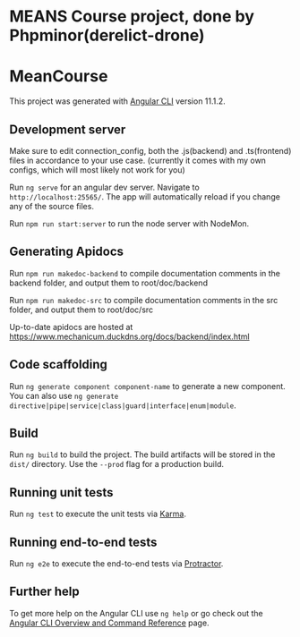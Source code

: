# MEANS Course project, done by Phpminor(derelict-drone)
# MeanCourse

This project was generated with [Angular CLI](https://github.com/angular/angular-cli) version 11.1.2.

## Development server
Make sure to edit connection_config, both the .js(backend) and .ts(frontend) files in accordance to your use case. (currently it comes with my own configs, which will most likely not work for you)

Run `ng serve` for an angular dev server. Navigate to `http://localhost:25565/`. The app will automatically reload if you change any of the source files.

Run `npm run start:server` to run the node server with NodeMon.

## Generating Apidocs
Run `npm run makedoc-backend` to compile documentation comments in the backend folder, and output them to root/doc/backend

Run `npm run makedoc-src` to compile documentation comments in the src folder, and output them to root/doc/src

Up-to-date apidocs are hosted at https://www.mechanicum.duckdns.org/docs/backend/index.html

## Code scaffolding

Run `ng generate component component-name` to generate a new component. You can also use `ng generate directive|pipe|service|class|guard|interface|enum|module`.

## Build

Run `ng build` to build the project. The build artifacts will be stored in the `dist/` directory. Use the `--prod` flag for a production build.

## Running unit tests

Run `ng test` to execute the unit tests via [Karma](https://karma-runner.github.io).

## Running end-to-end tests

Run `ng e2e` to execute the end-to-end tests via [Protractor](http://www.protractortest.org/).

## Further help

To get more help on the Angular CLI use `ng help` or go check out the [Angular CLI Overview and Command Reference](https://angular.io/cli) page.

